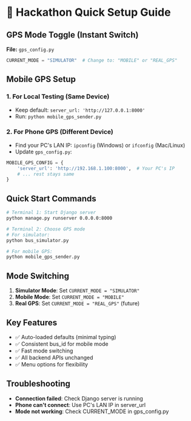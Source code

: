 # 🚀 Hackathon Quick Setup Guide

## GPS Mode Toggle (Instant Switch)

**File:** `gps_config.py`
```python
CURRENT_MODE = "SIMULATOR"  # Change to: "MOBILE" or "REAL_GPS"
```

## Mobile GPS Setup

### 1. For Local Testing (Same Device)
- Keep default: `server_url: 'http://127.0.0.1:8000'`
- Run: `python mobile_gps_sender.py`

### 2. For Phone GPS (Different Device)
- Find your PC's LAN IP: `ipconfig` (Windows) or `ifconfig` (Mac/Linux)
- Update `gps_config.py`:
```python
MOBILE_GPS_CONFIG = {
    'server_url': 'http://192.168.1.100:8000',  # Your PC's IP
    # ... rest stays same
}
```

## Quick Start Commands

```bash
# Terminal 1: Start Django server
python manage.py runserver 0.0.0.0:8000

# Terminal 2: Choose GPS mode
# For simulator:
python bus_simulator.py

# For mobile GPS:
python mobile_gps_sender.py
```

## Mode Switching

1. **Simulator Mode**: Set `CURRENT_MODE = "SIMULATOR"`
2. **Mobile Mode**: Set `CURRENT_MODE = "MOBILE"`
3. **Real GPS**: Set `CURRENT_MODE = "REAL_GPS"` (future)

## Key Features

- ✅ Auto-loaded defaults (minimal typing)
- ✅ Consistent bus_id for mobile mode
- ✅ Fast mode switching
- ✅ All backend APIs unchanged
- ✅ Menu options for flexibility

## Troubleshooting

- **Connection failed**: Check Django server is running
- **Phone can't connect**: Use PC's LAN IP in server_url
- **Mode not working**: Check CURRENT_MODE in gps_config.py